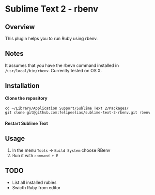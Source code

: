 # Sublime Text 2 - rbenv

## Overview

This plugin helps you to run Ruby using rbenv.

## Notes

It assumes that you have the rbevn command installed in `/usr/local/bin/rbenv`. Currently tested on OS X.

## Installation

#### Clone the repository

    cd ~/Library/Application Support/Sublime Text 2/Packages/
    git clone git@github.com:felipeelias/sublime-text-2-rbenv.git rbenv

#### Restart Sublime Text

## Usage

1. In the menu `Tools` -> `Build System` choose RBenv
2. Run it with `command + B`

## TODO

- List all installed rubies
- Swicth Ruby from editor